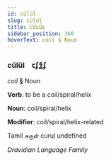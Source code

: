 ```yaml
---
id: cülül
slug: cülül
title: CÜLÜL
sidebar_position: 360
hoverText: coil § Noun
---
```


### cülül&emsp;<span kind="abugida">ꞇʄʓ͊ʄ</span>

*coil* **§** Noun

**Verb**: to be a coil/spiral/helix

**Noun**: coil/spiral/helix

**Modifier**: coil/spiral/helix-related

Tamil சுருள் curuḷ undefined

*Dravidian Language Family*